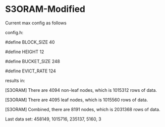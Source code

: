 # S3ORAM-Modified

Current max config as follows

config.h: 


#define BLOCK_SIZE 40

#define HEIGHT 12

#define BUCKET_SIZE 248

#define EVICT_RATE 124


results in:


[S3ORAM] There are 4094 non-leaf nodes, which is 1015312 rows of data.

[S3ORAM] There are 4095 leaf nodes, which is 1015560 rows of data.

[S3ORAM] Combined, there are 8191 nodes, which is 2031368 rows of data.

Last data set: 458149, 1015716, 235137, 5160, 3
